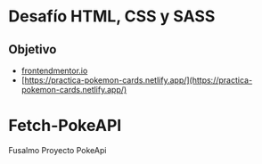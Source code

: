 # Desafío HTML, CSS y SASS

## Objetivo

- [frontendmentor.io](https://www.frontendmentor.io/challenges/profile-card-component-cfArpWshJ)
- [https://practica-pokemon-cards.netlify.app/](https://practica-pokemon-cards.netlify.app/)
# Fetch-PokeAPI
Fusalmo Proyecto PokeApi
